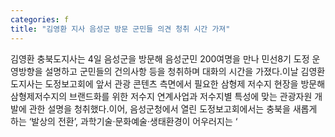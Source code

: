 ```yaml
---
categories: f
title: "김영환 지사 음성군 방문 군민들 의견 청취 시간 가져"
---
```

김영환 충북도지사는 4일 음성군을 방문해 음성군민 200여명을 만나 민선8기 도정 운영방향을 설명하고 군민들의 건의사항 등을 청취하며 대화의 시간을 가졌다.이날 김영환 도지사는 도정보고회에 앞서 관광 콘텐츠 측면에서 필요한 삼형제 저수지 현장을 방문해 삼형제저수지의 브랜드화를 위한 저수지 연계사업과 저수지별 특성에 맞는 관광자원 개발에 관한 설명을 청취했다.이어, 음성군청에서 열린 도정보고회에서는 충북을 새롭게 하는 &lsquo;발상의 전환&rsquo;, 과학기술&middot;문화예술&middot;생태환경이 어우러지는 &lsquo;